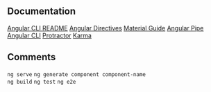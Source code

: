 <!--
    Title: Restaurants Website in Angular 
    Author: somerongit (Someron Bakuli) 
-->
## Documentation

[Angular CLI README](https://github.com/angular/angular-cli/blob/master/README.md)
[Angular Directives](https://angular.io/guide/architecture-components#directives)
[Material Guide](https://material.angular.io/guides)
[Angular Pipe](https://angular.io/guide/pipes)
[Angular CLI](https://github.com/angular/angular-cli) 
[Protractor](http://www.protractortest.org/)
[Karma](https://karma-runner.github.io)

## Comments

 `ng serve` 
 `ng generate component component-name`  
 `ng build`
 `ng test` 
 `ng e2e`

<!--
    Title: Restaurants Website in Angular 
    Author: somerongit (Someron Bakuli) 
-->
